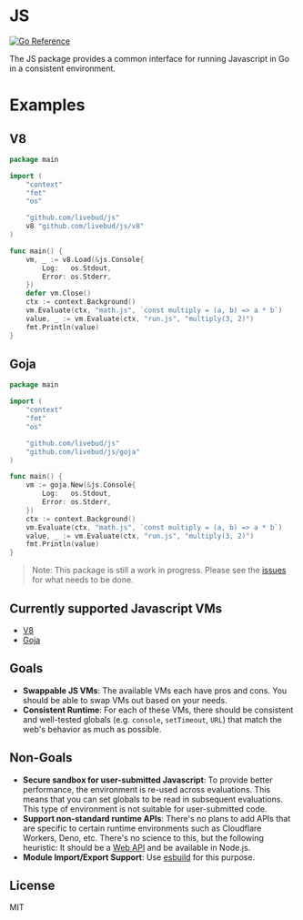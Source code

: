 # JS

[![Go Reference](https://pkg.go.dev/badge/github.com/livebud/js.svg)](https://pkg.go.dev/github.com/livebud/js)

The JS package provides a common interface for running Javascript in Go in a consistent environment.

# Examples

## V8

```go
package main

import (
	"context"
	"fmt"
	"os"

	"github.com/livebud/js"
	v8 "github.com/livebud/js/v8"
)

func main() {
	vm, _ := v8.Load(&js.Console{
		Log:   os.Stdout,
		Error: os.Stderr,
	})
	defer vm.Close()
	ctx := context.Background()
	vm.Evaluate(ctx, "math.js", `const multiply = (a, b) => a * b`)
	value, _ := vm.Evaluate(ctx, "run.js", "multiply(3, 2)")
	fmt.Println(value)
}
```

## Goja

```go
package main

import (
	"context"
	"fmt"
	"os"

	"github.com/livebud/js"
	"github.com/livebud/js/goja"
)

func main() {
	vm := goja.New(&js.Console{
		Log:   os.Stdout,
		Error: os.Stderr,
	})
	ctx := context.Background()
	vm.Evaluate(ctx, "math.js", `const multiply = (a, b) => a * b`)
	value, _ := vm.Evaluate(ctx, "run.js", "multiply(3, 2)")
	fmt.Println(value)
}
```

> Note: This package is still a work in progress. Please see the [issues](https://github.com/livebud/js/issues) for what needs to be done.

## Currently supported Javascript VMs

- [V8](https://github.com/rogchap/v8go)
- [Goja](https://github.com/dop251/goja)

## Goals

- **Swappable JS VMs**: The available VMs each have pros and cons. You should be able to swap VMs out based on your needs.
- **Consistent Runtime**: For each of these VMs, there should be consistent and well-tested globals (e.g. `console`, `setTimeout`, `URL`) that match the web's behavior as much as possible.

## Non-Goals

- **Secure sandbox for user-submitted Javascript**: To provide better performance, the environment is re-used across evaluations. This means that you can set globals to be read in subsequent evaluations. This type of environment is not suitable for user-submitted code.
- **Support non-standard runtime APIs**: There's no plans to add APIs that are specific to certain runtime environments such as Cloudflare Workers, Deno, etc. There's no science to this, but the following heuristic: It should be a [Web API](https://developer.mozilla.org/en-US/docs/Web/API) and be available in Node.js.
- **Module Import/Export Support**: Use [esbuild](https://github.com/evanw/esbuild) for this purpose.

## License

MIT
